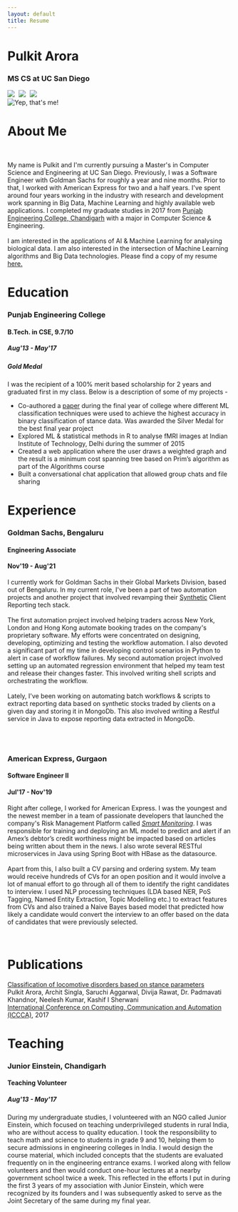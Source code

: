 ```yaml
---
layout: default
title: Resume
---
```


<div class="container">
  <!-- picture -->
  <div class="row top-bottom-buffer" id="explore">
    <div class="col-xs-12 col-sm-6 col-md-6 col-lg-9 header-left">
      <div> <h1>Pulkit Arora</h1> </div>
      <div> <h3>MS CS at UC San Diego</h3> </div>
      <div>
      <a href="https://www.linkedin.com/in/pulkit-arora-16abbab1/" target="_blank"><img src="resources/linkedin_favicon.png" class="favicon"></a>
      <a href="mailto:pulkitarora22@gmail.com" target="_blank" style="margin-left:5px;"><img src="resources/email_favicon.png" class="favicon"></a>
      <a href="https://github.com/arora-pulkit" target="_blank" style="margin-left:5px;"><img src="resources/github_favicon.png" class="favicon"></a>
      </div>
    </div>
    <div class="col-xs-12 col-sm-6 col-md-6 col-lg-3 header-right">
      <div class="float-lg-right float-md-right float-sm-right"><img src="resources/me.jpg" alt="Yep, that's me!" style="min-width:180px; max-height: 250px;"></div>
    </div>
  </div>
  <!-- about me -->
  <div class="row top-bottom-buffer" id="about-me">
      <div class="mx-auto col-xs-12 col-sm-12 col-md-12 col-lg-12">
        <h1> About Me </h1><br>
        <p class="text-justify">My name is Pulkit and I'm currently pursuing a Master's in Computer Science and Engineering at UC San Diego. Previously, I was a Software Engineer with Goldman Sachs for roughly a year and nine months. Prior to that, I worked with American Express for two and a half years. I've spent around four years working in the industry with research and development work spanning in Big Data, Machine Learning and highly available web applications. I completed my graduate studies in 2017 from <a href="https://www.pec.ac.in/" target="_blank">Punjab Engineering College, Chandigarh</a> with a major in Computer Science & Engineering. <br><br>
        I am interested in the applications of AI & Machine Learning for analysing biological data. I am also interested in the intersection of Machine Learning algorithms and Big Data technologies. Please find a copy of my resume <a href="resources/CV.pdf" target="_blank">here.</a></p>
      </div>
    </div>
      <!-- education -->
    <div class="row top-bottom-buffer" id="education">
        <div class="mx-auto col-xs-12 col-sm-12 col-md-12 col-lg-12 ">
        <h1> Education </h1>
        </div>
    </div>
  <div class="row" id="education-details">
    <div class="mx-auto col-xs-12 col-sm-6 col-md-6 col-lg-4 header-left">
      <div><h3>Punjab Engineering College</h3></div>
      <div><h4>B.Tech. in CSE, 9.7/10</h4></div>
      <div><h5>Aug'13 - May'17</h5></div>
      <div><h5>Gold Medal</h5></div>
    </div>
    <div class="mx-auto col-xs-12 col-sm-6 col-md-6 col-lg-8 header-right">
      <div><p class="text-justify">I was the recipient of a 100% merit based scholarship for 2 years and graduated first in my class. Below is a description of some of my projects - </p></div>
      <!--<h4>Projects</h4>-->
      <ul>
        <li>Co-authored a ​<a href="https://doi.org/10.1109/CCAA.2017.8229773" target="_blank">paper</a> during the final year of college where different ML classification techniques ​were used to achieve the highest accuracy in binary classification of stance data. Was awarded the Silver Medal for the best final year project</li>
        <li>Explored ML & statistical methods in R to analyse fMRI images at Indian Institute of Technology, Delhi during the summer of 2015</li>
        <li>Created a web application where the user draws a weighted graph and the result is a minimum cost spanning tree based on Prim’s algorithm as part of the Algorithms course</li>
        <li>Built a conversational chat application that allowed group chats and file sharing</li>
      </ul>
    </div>
  </div>
  <!--
  
  <div class="row" id="education-details2">
    <div class="mx-auto col-xs-12 col-sm-12 col-md-12 col-lg-12">
      <div><h4>Relevant Courses</h4></div>
      <div><p class="text-justify">Neural Networks, Artificial Intelligence, Design and Analysis of Algorithms, Data Structures, Theory of Computing, Discrete Mathematics, Database Management Systems, Multimedia Technologies</p></div>
    </div>
  </div>

  <!-- experience -->
  <div class="row top-bottom-buffer" id="experience">
    <div class="mx-auto col-xs-12 col-sm-12 col-md-12 col-lg-12">
      <h1> Experience </h1>
    </div>
  </div>
  <div class="row" id="experience-details">
    <div class="mx-auto col-xs-12 col-sm-6 col-md-6 col-lg-4 header-left">
      <div><h3>Goldman Sachs, Bengaluru</h3></div>
      <div><h4>Engineering Associate</h4></div>
      <div><h4>Nov'19 - Aug'21</h4></div>
    </div>
    <div class="mx-auto col-xs-12 col-sm-6 col-md-6 col-lg-8 header-right">
      <p class="text-justify">I currently work for Goldman Sachs in their Global Markets Division, based out of Bengaluru. In my current role, I've been a part of two automation projects and another project that involved revamping their <a href="http://marketswiki.com/wiki/Synthetic_trades#:~:text=A%20synthetic%20trade%20or%20synthetic,the%20same%20risk%2Dreward%20profile.">Synthetic</a> Client Reporting tech stack. <br><br>
      The first automation project involved helping traders across New York, London and Hong Kong automate booking trades on the company's proprietary software. My efforts were concentrated on designing, developing, optimizing and testing the workflow automation. I also devoted a significant part of my time in developing control scenarios in Python to alert in case of workflow failures. My second automation project involved setting up an automated regression environment that helped my team test and release their changes faster. This involved writing shell scripts and orchestrating the workflow.<br><br>
      Lately, I've been working on automating batch workflows & scripts to extract reporting data based on synthetic stocks traded by clients on a given day and storing it in MongoDb. This also involved writing a Restful service in Java to expose reporting data extracted in MongoDb.
      </p><br><br>
    </div>
    <div class="mx-auto col-xs-12 col-sm-6 col-md-6 col-lg-4 header-left">
      <div><h3>American Express, Gurgaon</h3></div>
      <div><h4>Software Engineer II</h4></div>
      <div><h4>Jul'17 - Nov'19</h4></div>
    </div>
    <div class="mx-auto col-xs-12 col-sm-6 col-md-6 col-lg-8 header-right">
      <p class="text-justify">Right after college, I worked for American Express. I was the youngest and the newest member in a team of passionate developers that launched the company's Risk Management Platform called <a href="https://deloitte.wsj.com/riskandcompliance/2018/01/29/shaping-strategy-with-data-and-insights-paul-fabara-cro-american-express/" target="_blank"><i>Smart Monitoring</i></a>. I was responsible for training and deploying an ML model to predict and alert if an Amex’s debtor’s credit worthiness might be impacted based on articles being written about them in the news. I also wrote several RESTful microservices in Java using Spring Boot with HBase as the datasource. <br><br>
      Apart from this, I also built a CV parsing and ordering system. My team would receive hundreds of CVs for an open position and it would involve a lot of manual effort to go through all of them to identify the right candidates to interview. I used NLP processing techniques (LDA based NER, PoS Tagging, Named Entity Extraction, Topic Modelling etc.) to extract features from CVs and also trained a Naive Bayes based model that predicted how likely a candidate would convert the interview to an offer based on the data of candidates that were previously selected. </p> <br>
    </div>
  </div>
  <!-- publications -->
  <div class="row top-bottom-buffer" id="publications">
    <div class="mx-auto col-xs-12 col-sm-12 col-md-12 col-lg-12 ">
      <h1> Publications </h1>
    </div>
  </div>
  <div class="row" id="interest-details">
    <div class="mx-auto col-xs-12 col-sm-12 col-md-12 col-lg-12">
        <a href="https://doi.org/10.1109/CCAA.2017.8229773" target="_blank"> Classification of locomotive disorders based on stance parameters</a><br> Pulkit Arora, Archit Singla, Saruchi Aggarwal, Divija Rawat, Dr. Padmavati Khandnor, Neelesh Kumar, Kashif I Sherwani<br> <a href="https://ieeexplore.ieee.org/xpl/conhome/8168800/proceeding" target="_blank"> International Conference on Computing, Communication and Automation (ICCCA)</a>, 2017
    </div>

  </div>
  <!-- teaching -->
  <div class="row top-bottom-buffer" id="teaching">
    <div class="mx-auto col-xs-12 col-sm-12 col-md-12 col-lg-12 ">
      <h1> Teaching </h1>
    </div>
  </div>
  <div class="row" id="interest-details">
    <div class="mx-auto col-xs-12 col-sm-6 col-md-6 col-lg-4 header-left">
      <div><h3>Junior Einstein, Chandigarh</h3></div>
      <div><h4>Teaching Volunteer</h4></div>
      <div><h5>Aug'13 - May'17</h5></div>
    </div>
    <div class="mx-auto col-xs-12 col-sm-6 col-md-6 col-lg-8 header-right">
      <div><p class="text-justify">During my undergraduate studies, I volunteered with an NGO called Junior Einstein, which focused on teaching underprivileged students in rural India, who are without access to quality education.  I took the responsibility to teach math and science to students in grade 9 and 10, helping them to secure admissions in engineering colleges in India. I would design the course material, which included concepts that the students are evaluated frequently on in the engineering entrance exams. I worked along with fellow volunteers and then would conduct one-hour lectures at a nearby government school twice a week. This reflected in the efforts I put in during the first 3 years of my association with Junior Einstein, which were recognized by its founders and I was subsequently asked to serve as the Joint Secretary of the same during my final year.
      </p></div>
    </div>
  </div>
</div>
